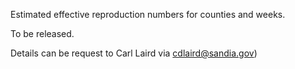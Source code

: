 Estimated effective reproduction numbers for counties and weeks.

To be released.

Details can be request to Carl Laird via cdlaird@sandia.gov)
